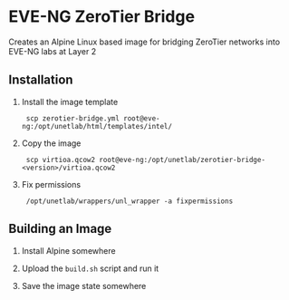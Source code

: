 # EVE-NG ZeroTier Bridge

Creates an Alpine Linux based image for bridging
ZeroTier networks into EVE-NG labs at Layer 2

## Installation

1. Install the image template

        scp zerotier-bridge.yml root@eve-ng:/opt/unetlab/html/templates/intel/

2. Copy the image

        scp virtioa.qcow2 root@eve-ng:/opt/unetlab/zerotier-bridge-<version>/virtioa.qcow2

3. Fix permissions

        /opt/unetlab/wrappers/unl_wrapper -a fixpermissions

## Building an Image

1. Install Alpine somewhere 

2. Upload the `build.sh` script and run it

3. Save the image state somewhere
